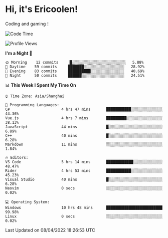 # Hi, it's Ericoolen!
Coding and gaming！

<!--START_SECTION:waka-->
![Code Time](http://img.shields.io/badge/Code%20Time-202%20hrs%2040%20mins-blue)

![Profile Views](http://img.shields.io/badge/Profile%20Views-4-blue)

**I'm a Night 🦉** 

```text
🌞 Morning    12 commits     █░░░░░░░░░░░░░░░░░░░░░░░░   5.88% 
🌆 Daytime    59 commits     ███████░░░░░░░░░░░░░░░░░░   28.92% 
🌃 Evening    83 commits     ██████████░░░░░░░░░░░░░░░   40.69% 
🌙 Night      50 commits     ██████░░░░░░░░░░░░░░░░░░░   24.51%

```


📊 **This Week I Spent My Time On** 

```text
⌚︎ Time Zone: Asia/Shanghai

💬 Programming Languages: 
C#                       4 hrs 47 mins       ███████████░░░░░░░░░░░░░░   44.36% 
Vue.js                   4 hrs 7 mins        █████████░░░░░░░░░░░░░░░░   38.13% 
JavaScript               44 mins             █░░░░░░░░░░░░░░░░░░░░░░░░   6.89% 
C++                      40 mins             █░░░░░░░░░░░░░░░░░░░░░░░░   6.28% 
Markdown                 11 mins             ░░░░░░░░░░░░░░░░░░░░░░░░░   1.84%

🔥 Editors: 
VS Code                  5 hrs 14 mins       ████████████░░░░░░░░░░░░░   48.47% 
Rider                    4 hrs 53 mins       ███████████░░░░░░░░░░░░░░   45.23% 
Visual Studio            40 mins             █░░░░░░░░░░░░░░░░░░░░░░░░   6.28% 
Neovim                   0 secs              ░░░░░░░░░░░░░░░░░░░░░░░░░   0.02%

💻 Operating System: 
Windows                  10 hrs 48 mins      █████████████████████████   99.98% 
Linux                    0 secs              ░░░░░░░░░░░░░░░░░░░░░░░░░   0.02%

```


 Last Updated on 08/04/2022 18:26:53 UTC
<!--END_SECTION:waka-->

